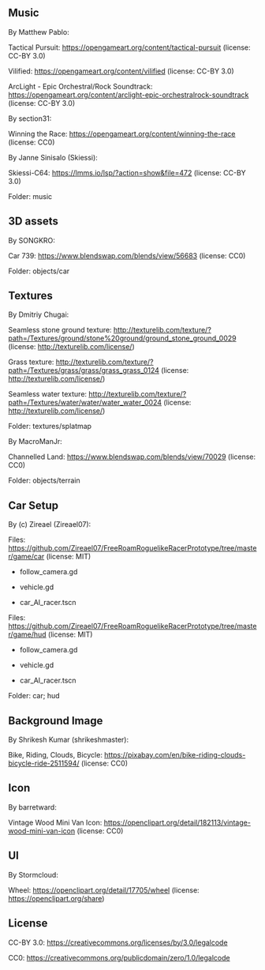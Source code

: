 ## Music
By Matthew Pablo:

Tactical Pursuit: https://opengameart.org/content/tactical-pursuit (license: CC-BY 3.0)

Vilified: https://opengameart.org/content/vilified (license: CC-BY 3.0)

ArcLight - Epic Orchestral/Rock Soundtrack: https://opengameart.org/content/arclight-epic-orchestralrock-soundtrack (license: CC-BY 3.0)

 
By section31:

Winning the Race: https://opengameart.org/content/winning-the-race (license: CC0)


By Janne Sinisalo (Skiessi):

Skiessi-C64: https://lmms.io/lsp/?action=show&file=472 (license: CC-BY 3.0)


Folder: music


## 3D assets
By SONGKRO:

Car 739: https://www.blendswap.com/blends/view/56683 (license: CC0)


Folder: objects/car


## Textures
By Dmitriy Chugai:

Seamless stone ground texture: http://texturelib.com/texture/?path=/Textures/ground/stone%20ground/ground_stone_ground_0029 (license: http://texturelib.com/license/)

Grass texture: http://texturelib.com/texture/?path=/Textures/grass/grass/grass_grass_0124 (license: http://texturelib.com/license/)

Seamless water texture: http://texturelib.com/texture/?path=/Textures/water/water/water_water_0024 (license: http://texturelib.com/license/)


Folder: textures/splatmap


By MacroManJr:

Channelled Land: https://www.blendswap.com/blends/view/70029 (license: CC0)


Folder: objects/terrain

## Car Setup
By (c) Zireael (Zireael07):

Files: https://github.com/Zireael07/FreeRoamRoguelikeRacerPrototype/tree/master/game/car (license: MIT)

- follow_camera.gd

- vehicle.gd

- car_AI_racer.tscn

Files: https://github.com/Zireael07/FreeRoamRoguelikeRacerPrototype/tree/master/game/hud (license: MIT)

- follow_camera.gd

- vehicle.gd

- car_AI_racer.tscn


Folder: car; hud

## Background Image
By Shrikesh Kumar (shrikeshmaster):

Bike, Riding, Clouds, Bicycle: https://pixabay.com/en/bike-riding-clouds-bicycle-ride-2511594/ (license: CC0)



## Icon
By barretward:

Vintage Wood Mini Van Icon: https://openclipart.org/detail/182113/vintage-wood-mini-van-icon (license: CC0)


## UI
By Stormcloud:

Wheel: https://openclipart.org/detail/17705/wheel (license: https://openclipart.org/share)



## License
CC-BY 3.0: https://creativecommons.org/licenses/by/3.0/legalcode

CC0: https://creativecommons.org/publicdomain/zero/1.0/legalcode




